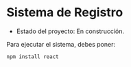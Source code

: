 <h1>Sistema de Registro</h1>

- Estado del proyecto: En construcción. 

Para ejecutar el sistema, debes poner:

```npm install react```
